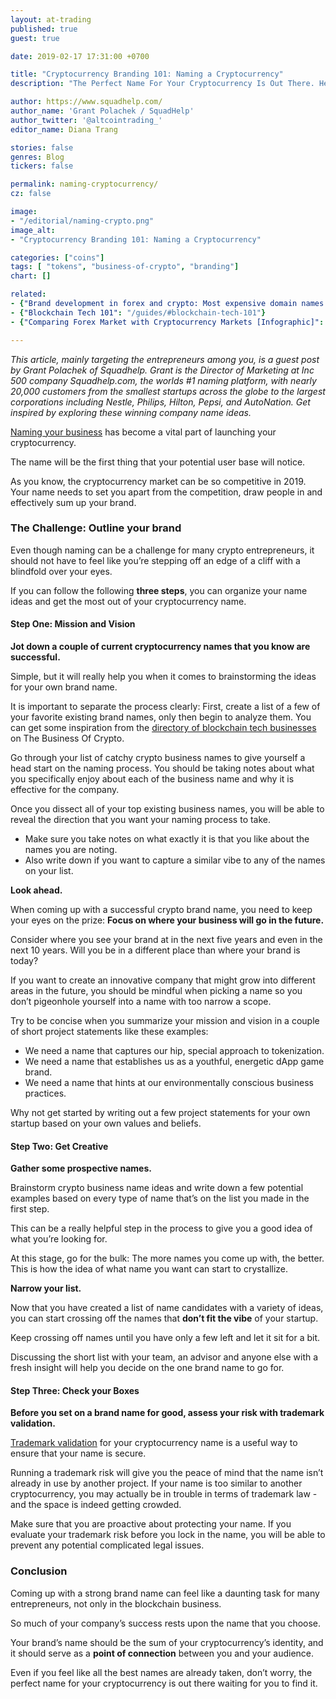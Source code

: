 ```yaml
---
layout: at-trading
published: true
guest: true

date: 2019-02-17 17:31:00 +0700

title: "Cryptocurrency Branding 101: Naming a Cryptocurrency"
description: "The Perfect Name For Your Cryptocurrency Is Out There. Here’s How To Find It"

author: https://www.squadhelp.com/
author_name: 'Grant Polachek / SquadHelp'
author_twitter: '@altcointrading_'
editor_name: Diana Trang

stories: false
genres: Blog
tickers: false

permalink: naming-cryptocurrency/
cz: false

image:
- "/editorial/naming-crypto.png"
image_alt:
- "Cryptocurrency Branding 101: Naming a Cryptocurrency"

categories: ["coins"]
tags: [ "tokens", "business-of-crypto", "branding"]
chart: []

related:
- {"Brand development in forex and crypto: Most expensive domain names [Infographic]": "https://www.thebusinessofcrypto.com/articles/brand-development-forex-crypto-infographic/"}
- {"Blockchain Tech 101": "/guides/#blockchain-tech-101"}
- {"Comparing Forex Market with Cryptocurrency Markets [Infographic]": "https://www.thebusinessofcrypto.com/articles/forex-vs-crypto-markets-infographic/"}

---
```


*This article, mainly targeting the entrepreneurs among you, is a guest post by Grant Polachek of Squadhelp. Grant is the Director of Marketing at Inc 500 company Squadhelp.com, the worlds #1 naming platform, with nearly 20,000 customers from the smallest startups across the globe to the largest corporations including Nestle, Philips, Hilton, Pepsi, and AutoNation. Get inspired by exploring these winning company name ideas.*

[Naming your business](https://www.squadhelp.com/blog/how-to-come-up-with-business-name/) has become a vital part of launching your cryptocurrency.

The name will be the first thing that your potential user base will notice.

As you know, the cryptocurrency market can be so competitive in 2019. Your name needs to set you apart from the competition, draw people in and effectively sum up your brand.

### The Challenge: Outline your brand

Even though naming can be a challenge for many crypto entrepreneurs, it should not have to feel like you’re stepping off an edge of a cliff with a blindfold over your eyes.

If you can follow the following **three steps**, you can organize your name ideas and get the most out of your cryptocurrency name.  

#### Step One: Mission and Vision

**Jot down a couple of current cryptocurrency names that you know are successful.**

Simple, but it will really help you when it comes to brainstorming the ideas for your own brand name.

It is important to separate the process clearly: First, create a list of a few of your favorite existing brand names, only then begin to analyze them. You can get some inspiration from the [directory of blockchain tech businesses](https://www.thebusinessofcrypto.com/company/) on The Business Of Crypto.

Go through your list of catchy crypto business names to give yourself a head start on the naming process. You should be taking notes about what you specifically enjoy about each of the business name and why it is effective for the company.

Once you dissect all of your top existing business names, you will be able to reveal the direction that you want your naming process to take.

* Make sure you take notes on what exactly it is that you like about the names you are noting.
* Also write down if you want to capture a similar vibe to any of the names on your list.

**Look ahead.**

When coming up with a successful crypto brand name, you need to keep your eyes on the prize: **Focus on where your business will go in the future.**

Consider where you see your brand at in the next five years and even in the next 10 years. Will you be in a different place than where your brand is today?

If you want to create an innovative company that might grow into different areas in the future, you should be mindful when picking a name so you don’t pigeonhole yourself into a name with too narrow a scope.

Try to be concise when you summarize your mission and vision in a couple of short project statements like these examples:

* We need a name that captures our hip, special approach to tokenization.
* We need a name that establishes us as a youthful, energetic dApp game brand.
* We need a name that hints at our environmentally conscious business practices.

Why not get started by writing out a few project statements for your own startup based on your own values and beliefs.

#### Step Two: Get Creative

**Gather some prospective names.**

Brainstorm crypto business name ideas and write down a few potential examples based on every type of name that’s on the list you made in the first step.

This can be a really helpful step in the process to give you a good idea of what you’re looking for.

At this stage, go for the bulk: The more names you come up with, the better. This is how the idea of what name you want can start to crystallize.  

**Narrow your list.**

Now that you have created a list of name candidates with a variety of ideas, you can start crossing off the names that **don’t fit the vibe** of your startup.

Keep crossing off names until you have only a few left and let it sit for a bit.

Discussing the short list with your team, an advisor and anyone else with a fresh insight will help you decide on the one brand name to go for.

#### Step Three: Check your Boxes

**Before you set on a brand name for good, assess your risk with trademark validation.**

[Trademark validation](https://www.entrepreneur.com/article/276455) for your cryptocurrency name is a useful way to ensure that your name is secure.

Running a trademark risk will give you the peace of mind that the name isn’t already in use by another project. If your name is too similar to another cryptocurrency, you may actually be in trouble in terms of trademark law - and the space is indeed getting crowded.

Make sure that you are proactive about protecting your name. If you evaluate your trademark risk before you lock in the name, you will be able to prevent any potential complicated legal issues.

### Conclusion

Coming up with a strong brand name can feel like a daunting task for many entrepreneurs, not only in the blockchain business.

So much of your company’s success rests upon the name that you choose.

Your brand’s name should be the sum of your cryptocurrency’s identity, and it should serve as a **point of connection** between you and your audience.

Even if you feel like all the best names are already taken, don’t worry, the perfect name for your cryptocurrency is out there waiting for you to find it.
